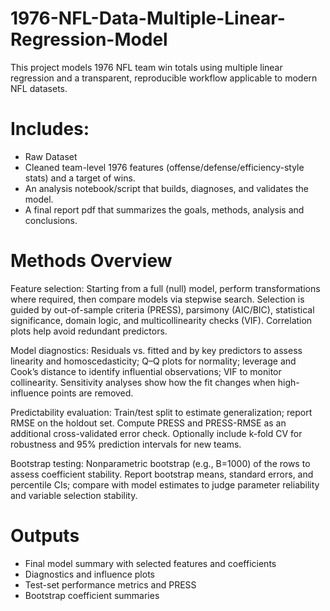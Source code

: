 # 1976-NFL-Data-Multiple-Linear-Regression-Model
This project models 1976 NFL team win totals using multiple linear regression and a transparent, reproducible workflow applicable to modern NFL datasets.

# Includes:
- Raw Dataset
- Cleaned team-level 1976 features (offense/defense/efficiency-style stats) and a target of wins.
- An analysis notebook/script that builds, diagnoses, and validates the model.
- A final report pdf that summarizes the goals, methods, analysis and conclusions.

# Methods Overview
Feature selection: Starting from a full (null) model, perform transformations where required, then compare models via stepwise search. Selection is guided by out-of-sample criteria (PRESS), parsimony (AIC/BIC), statistical significance, domain logic, and multicollinearity checks (VIF). Correlation plots help avoid redundant predictors.

Model diagnostics: Residuals vs. fitted and by key predictors to assess linearity and homoscedasticity; Q–Q plots for normality; leverage and Cook’s distance to identify influential observations; VIF to monitor collinearity. Sensitivity analyses show how the fit changes when high-influence points are removed.

Predictability evaluation: Train/test split to estimate generalization; report RMSE on the holdout set. Compute PRESS and PRESS-RMSE as an additional cross-validated error check. Optionally include k-fold CV for robustness and 95% prediction intervals for new teams.

Bootstrap testing: Nonparametric bootstrap (e.g., B=1000) of the rows to assess coefficient stability. Report bootstrap means, standard errors, and percentile CIs; compare with model estimates to judge parameter reliability and variable selection stability.

# Outputs
- Final model summary with selected features and coefficients
- Diagnostics and influence plots
- Test-set performance metrics and PRESS
- Bootstrap coefficient summaries
